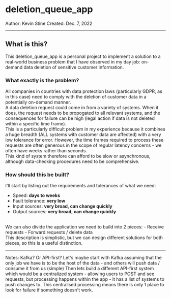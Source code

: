 # deletion_queue_app
Author: Kevin Stine
Created: Dec. 7, 2022

---

## What is this?
This deletion_queue_app is a personal project to implement a solution to a real-world business problem that I have observed in my day job: on-demand data deletion of sensitive customer information.

### What exactly is the problem?
All companies in countries with data protection laws (particularly GDPR, as in this case) need to comply with the deletion of customer data in a potentially on-demand manner.<br>
A data deletion request could come in from a variety of systems. When it does, the request needs to be propogated to all relevant systems, and the consequences for failure can be high (legal action if data is not deleted within a specific time frame).<br>
This is a particularly difficult problem in my experience because it combines a huge breadth (ALL systems with customer data are affected) with a very low tolerance for error. However, the time frames required to process these requests are often generous in the scope of regular latency concerns - we often have weeks rather than seconds.<br>
This kind of system therefore can afford to be slow or asynchronous, although data-checking procedures need to be comprehensive.

### How should this be built?
I'll start by listing out the requirements and tolerances of what we need:
- Speed: **days to weeks**
- Fault tolerance: **very low**
- Input sources: **very broad, can change quickly**
- Output sources: **very broad, can change quickly**
<br>
We can also divide the application we need to build into 2 pieces:
- Receive requests
- Forward requests / delete data
<br>
This description is simplistic, but we can design different solutions for both pieces, so this is a useful distinction.

---

Notes:
Kafka? Or API-first?
Let's maybe start with Kafka assuming that the only job we have is to be the host of the data - and others will push data / consume it from us (simple)
Then lets build a different API-first system which would be a centralized system - allowing users to POST and see requests, but processing happens within the app - it has a list of systems to push changes to. This centralised processing means there is only 1 place to look for failure if something doesn't work.